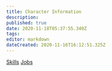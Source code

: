 ```yaml
---
title: Character Information
description: 
published: true
date: 2020-11-18T05:37:55.340Z
tags: 
editor: markdown
dateCreated: 2020-11-16T16:12:51.325Z
---
```


[Skills](/character/skills)
[Jobs](/character/jobs)